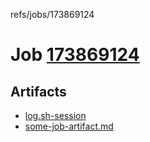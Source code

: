 refs/jobs/173869124

# Job [173869124](https://travis-ci.com/tobiipro/support-firecloud/jobs/173869124)

## Artifacts

* [log.sh-session](log.sh-session)
* [some-job-artifact.md](some-job-artifact.md)

